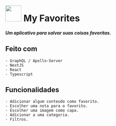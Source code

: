 # <img src="https://cdn-icons.flaticon.com/png/512/4208/premium/4208408.png?token=exp=1654824500~hmac=93ad6688b4bc9ffb0604e9ba0ab870ea" width="50px"> My Favorites

##### Um aplicativo para salvar suas coisas favoritas.

## Feito com

    - GraphQL / Apollo-Server
    - NextJS
    - React
    - Typescript

## Funcionalidades

    - Adicionar algum conteudo como favorito.
    - Escolher uma nota para o favorito.
    - Escolher uma imagem como capa.
    - Adicionar a uma categoria.
    - Filtros.
